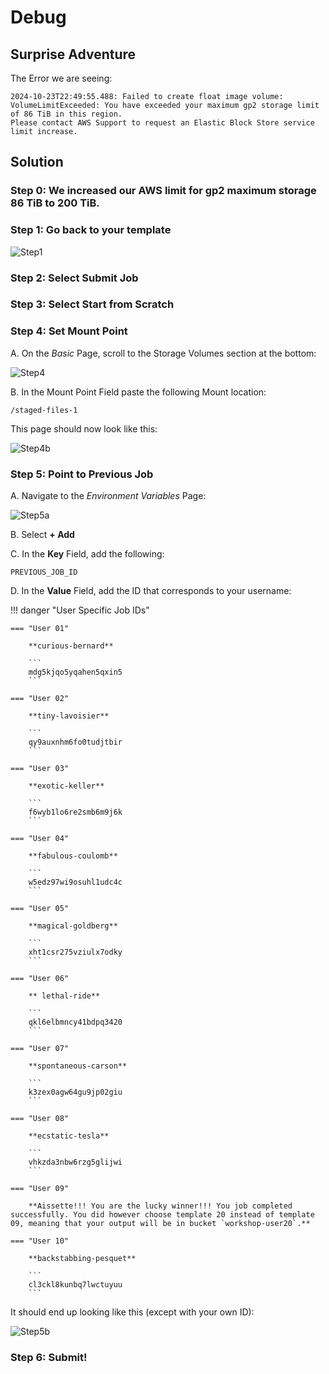 # Debug
## Surprise Adventure

The Error we are seeing: 

```
2024-10-23T22:49:55.488: Failed to create float image volume: 
VolumeLimitExceeded: You have exceeded your maximum gp2 storage limit of 86 TiB in this region. 
Please contact AWS Support to request an Elastic Block Store service limit increase.
```

## Solution

### **Step 0**: We increased our AWS limit for gp2 maximum storage 86 TiB to 200 TiB.

### **Step 1**: Go back to your template

![Step1](images/DebugStep1.png)

### **Step 2**: Select **Submit Job**

### **Step 3**: Select **Start from Scratch**

### **Step 4**: Set **Mount Point**

A. On the *Basic* Page, scroll to the Storage Volumes section at the bottom: 

![Step4](images/DebugStep4.png)

B. In the Mount Point Field paste the following Mount location:
```
/staged-files-1
```
This page should now look like this: 

![Step4b](images/DebugStep4b.png)

### **Step 5**: Point to **Previous Job**

A. Navigate to the *Environment Variables* Page: 

![Step5a](images/DebugStep5a.png)

B. Select **+ Add**

C. In the **Key** Field, add the following: 
```
PREVIOUS_JOB_ID
```

D. In the **Value** Field, add the ID that corresponds to your username: 

!!! danger "User Specific Job IDs"

    === "User 01"

        **curious-bernard**

        ```
        mdg5kjqo5yqahen5qxin5
        ```

    === "User 02"

        **tiny-lavoisier**

        ```
        qy9auxnhm6fo0tudjtbir
        ```

    === "User 03"

        **exotic-keller**

        ```
        f6wyb1lo6re2smb6m9j6k
        ```

    === "User 04"

        **fabulous-coulomb**

        ```
        w5edz97wi9osuhl1udc4c
        ```

    === "User 05"

        **magical-goldberg**

        ```
        xht1csr275vziulx7odky
        ```

    === "User 06"

        ** lethal-ride**

        ```
        qkl6elbmncy41bdpq3420
        ```

    === "User 07"

        **spontaneous-carson**

        ```
        k3zex0agw64gu9jp02giu
        ```

    === "User 08"

        **ecstatic-tesla**

        ```
        vhkzda3nbw6rzg5glijwi
        ```

    === "User 09"

        **Aissette!!! You are the lucky winner!!! You job completed successfully. You did however choose template 20 instead of template 09, meaning that your output will be in bucket `workshop-user20`.**

    === "User 10"

        **backstabbing-pesquet**

        ```
        cl3ckl8kunbq7lwctuyuu
        ```

It should end up looking like this (except with your own ID):

![Step5b](images/DebugStep5b.png)

### **Step 6**: **Submit!**

